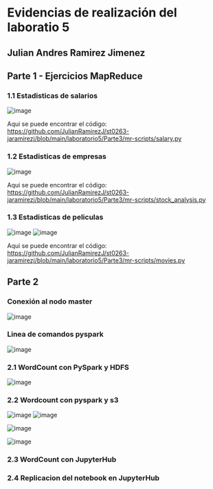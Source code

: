 # Evidencias de realización del laboratio 5 
## Julian Andres Ramirez Jimenez

## Parte 1 - Ejercicios MapReduce

### 1.1 Estadisticas de salarios
![image](https://github.com/JulianRamirezJ/st0263-jaramirezj/assets/57159295/75b0f232-060f-4ad4-b68d-a858835110be)

Aqui se puede encontrar el código: https://github.com/JulianRamirezJ/st0263-jaramirezj/blob/main/laboratorio5/Parte3/mr-scripts/salary.py

### 1.2 Estadisticas de empresas

![image](https://github.com/JulianRamirezJ/st0263-jaramirezj/assets/57159295/15dcfb1c-1053-49df-afb4-d3a3678c39d7)

Aqui se puede encontrar el código: https://github.com/JulianRamirezJ/st0263-jaramirezj/blob/main/laboratorio5/Parte3/mr-scripts/stock_analysis.py

### 1.3 Estadisticas de peliculas
![image](https://github.com/JulianRamirezJ/st0263-jaramirezj/assets/57159295/ee14947f-48f4-49eb-931d-aa74defbe397)
![image](https://github.com/JulianRamirezJ/st0263-jaramirezj/assets/57159295/d0addf95-ae2b-43f3-8d98-b70195238804)


Aqui se puede encontrar el código: https://github.com/JulianRamirezJ/st0263-jaramirezj/blob/main/laboratorio5/Parte3/mr-scripts/movies.py


## Parte 2

### Conexión al nodo master
![image](https://github.com/JulianRamirezJ/st0263-jaramirezj/assets/57159295/bcf06386-0241-46aa-972f-7902a9209de8)
### Linea de comandos pyspark
![image](https://github.com/JulianRamirezJ/st0263-jaramirezj/assets/57159295/7b7c7f53-f8b2-415e-b836-04ae04f17531)


### 2.1 WordCount con PySpark y HDFS
![image](https://github.com/JulianRamirezJ/st0263-jaramirezj/assets/57159295/efb1b3e4-8158-4f0b-8ff8-e47c9a379283)


### 2.2 Wordcount con pyspark y s3
![image](https://github.com/JulianRamirezJ/st0263-jaramirezj/assets/57159295/605e50d8-17de-4be7-b064-2cc8973846ab)
![image](https://github.com/JulianRamirezJ/st0263-jaramirezj/assets/57159295/8d76a8a3-37e4-4aba-83ac-2d4753eab69d)

![image](https://github.com/JulianRamirezJ/st0263-jaramirezj/assets/57159295/5c513d9c-2fc9-4104-9484-d39ce0f3574f)

![image](https://github.com/JulianRamirezJ/st0263-jaramirezj/assets/57159295/a0bb9258-1c03-4d79-a319-c7c8fbeea497)



### 2.3 WordCount con JupyterHub

### 2.4 Replicacion del notebook en JupyterHub




